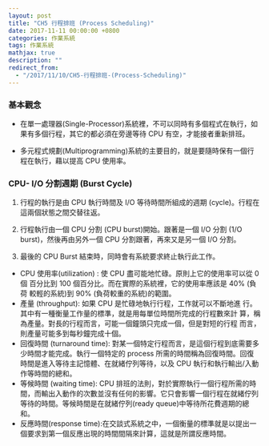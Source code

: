 ```yaml
---
layout: post
title: "CH5 行程排班 (Process Scheduling)"
date: 2017-11-11 00:00:00 +0800
categories: 作業系統
tags: 作業系統
mathjax: true
description: ""
redirect_from: 
  - "/2017/11/10/CH5-行程排班-(Process-Scheduling)"
---
```


### 基本觀念

- 在單一處理器(Single-Processor)系統裡，不可以同時有多個程式在執行，如果有多個行程，其它的都必須在旁邊等待 CPU 有空，才能接者重新排班。

- 多元程式規劃(Multiprogramming)系統的主要目的，就是要隨時保有一個行程在執行，藉以提高 CPU 使用率。

### CPU- I/O 分割週期 (Burst Cycle)

1. 行程的執行是由 CPU 執行時間及 I/O 等待時間所組成的週期 (cycle)。行程在這兩個狀態之間交替往返。

2. 行程執行由一個 CPU 分割 (CPU burst)開始。跟著是一個 I/O 分割 (1/O burst)，然後再由另外一個 CPU 分割跟著，再來又是另一個 I/O 分割。

3. 最後的 CPU Burst 結束時，同時會有系統要求終止執行此工作。

- CPU 使用率(utilization) : 使 CPU 盡可能地忙碌。原則上它的使用率可以從 0 個 百分比到 100 個百分比。而在實際的系統裡，它的使用率應該是 40% (負荷 較輕的系統)到 90% (負荷較重的系統)的範圍。
- 產量 (throughput): 如果 CPU 是忙碌地執行行程，工作就可以不斷地進 行。其中有一種衡量工作量的標準，就是用每單位時間所完成的行程數來計 算，稱為產量。對長的行程而言，可能一個鐘頭只完成一個，但是對短的行程 而言，則產量可能多到每秒鐘完成十個。
- 回復時間 (turnaround time): 對某一個特定行程而言，是這個行程到底需要多少時間才能完成。執行一個特定的 process 所需的時間稱為回復時間。回復時間是進入等待主記憶體、在就緒佇列等待，以及 CPU 執行和執行輸出/入動作等時間的總和。
- 等候時間 (waiting time): CPU 排班的法則，對於實際執行一個行程所需的時間，而輸出入動作的次數並沒有任何的影響。它只會影響一個行程在就緒佇列等待的時間。等候時間是在就緒佇列(ready queue)中等待所花費週期的總和。
- 反應時間(response time):在交談式系統之中，一個衡量的標準就是以提出一個要求到第一個反應出現的時間間隔來計算，這就是所謂反應時間。
